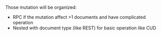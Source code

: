 Those mutation will be organized:
-   RPC if the mutation affect >1 documents and have complicated operation
-   Nested with document type (like REST) for basic operation like CUD
